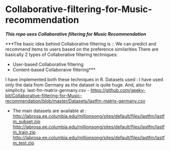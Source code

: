 # Collaborative-filtering-for-Music-recommendation

***This repo uses Collaborative filtering for Music Recommendation***

***The basic idea behind Collaborative filtering is :: We can predict and recommend items to users based on the preference similarities
There are basically 2 types of Collaborative filtering techniques:
* User-based Collaborative filtering
* Content-based Collaboraive filtering*** 

I have implemented both these techniques in R.
Datasets used : 
I have used only the data from Germany as the dataset is quite huge. And, also for simplicity.
last-fm-matrix-germany.csv - https://github.com/geeky-bit/Collaborative-filtering-for-Music-recommendation/blob/master/Datasets/lastfm-matrix-germany.csv

* The main datasets are available at : 
http://labrosa.ee.columbia.edu/millionsong/sites/default/files/lastfm/lastfm_subset.zip
http://labrosa.ee.columbia.edu/millionsong/sites/default/files/lastfm/lastfm_train.zip
http://labrosa.ee.columbia.edu/millionsong/sites/default/files/lastfm/lastfm_test.zip

